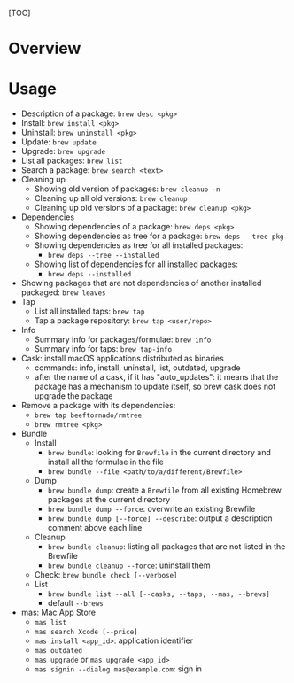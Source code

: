 [TOC]

# Overview

# Usage

- Description of a package: `brew desc <pkg>`
- Install: `brew install <pkg>`
- Uninstall: `brew uninstall <pkg>`
- Update: `brew update`
- Upgrade: `brew upgrade`
- List all packages: `brew list`
- Search a package: `brew search <text>`
- Cleaning up
    + Showing old version of packages: `brew cleanup -n`
    + Cleaning up all old versions: `brew cleanup`
    + Cleaning up old versions of a package: `brew cleanup <pkg>`
- Dependencies
    + Showing dependencies of a package: `brew deps <pkg>`
    + Showing dependencies as tree for a package: `brew deps --tree pkg`
    + Showing dependencies as tree for all installed packages:
        * `brew deps --tree --installed`
    + Showing list of dependencies for all installed packages:
        * `brew deps --installed`
- Showing packages that are not dependencies of another installed
  packaged: `brew leaves`
- Tap
    + List all installed taps: `brew tap`
    + Tap a package repository: `brew tap <user/repo>`
- Info
    + Summary info for packages/formulae: `brew info`
    + Summary info for taps: `brew tap-info`
- Cask: install macOS applications distributed as binaries
    + commands: info, install, uninstall, list, outdated, upgrade
    + after the name of a cask, if it has "auto_updates": it means that
      the package has a mechanism to update itself, so brew cask does
      not upgrade the package
- Remove a package with its dependencies:
    + `brew tap beeftornado/rmtree`
    + `brew rmtree <pkg>`
- Bundle
    + Install
        * `brew bundle`: looking for `Brewfile` in the current directory
          and install all the formulae in the file
        * `brew bundle --file <path/to/a/different/Brewfile>`
    + Dump
        * `brew bundle dump`: create a `Brewfile` from all existing
          Homebrew packages at the current directory
        * `brew bundle dump --force`: overwrite an existing Brewfile
        * `brew bundle dump [--force] --describe`: output a description
          comment above each line
    + Cleanup
        * `brew bundle cleanup`: listing all packages that are not
          listed in the Brewfile
        * `brew bundle cleanup --force`: uninstall them
    + Check: `brew bundle check [--verbose]`
    + List
        * `brew bundle list --all [--casks, --taps, --mas, --brews]`
        * default `--brews`
- mas: Mac App Store
    + `mas list`
    + `mas search Xcode [--price]`
    + `mas install <app_id>`: application identifier
    + `mas outdated`
    + `mas upgrade` or `mas upgrade <app_id>`
    + `mas signin --dialog mas@example.com`: sign in
